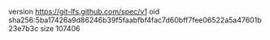 version https://git-lfs.github.com/spec/v1
oid sha256:5ba17426a9d86246b39f5faabfbf4fac7d60bff7fee06522a5a47601b23e7b3c
size 107406
